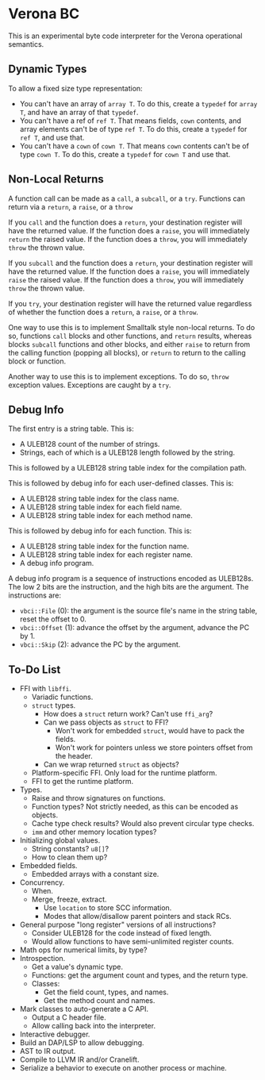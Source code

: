 # Verona BC

This is an experimental byte code interpreter for the Verona operational semantics.

## Dynamic Types

To allow a fixed size type representation:
* You can't have an array of `array T`. To do this, create a `typedef` for `array T`, and have an array of that `typedef`.
* You can't have a ref of `ref T`. That means fields, `cown` contents, and array elements can't be of type `ref T`. To do this, create a `typedef` for `ref T`, and use that.
* You can't have a `cown` of `cown T`. That means `cown` contents can't be of type `cown T`. To do this, create a `typedef` for `cown T` and use that.

## Non-Local Returns

A function call can be made as a `call`, a `subcall`, or a `try`. Functions can return via a `return`, a `raise`, or a `throw`

If you `call` and the function does a `return`, your destination register will have the returned value. If the function does a `raise`, you will immediately `return` the raised value. If the function does a `throw`, you will immediately `throw` the thrown value.

If you `subcall` and the function does a `return`, your destination register will have the returned value. If the function does a `raise`, you will immediately `raise` the raised value. If the function does a `throw`, you will immediately `throw` the thrown value.

If you `try`, your destination register will have the returned value regardless of whether the function does a `return`, a `raise`, or a `throw`.

One way to use this is to implement Smalltalk style non-local returns. To do so, functions `call` blocks and other functions, and `return` results, whereas blocks `subcall` functions and other blocks, and either `raise` to return from the calling function (popping all blocks), or `return` to return to the calling block or function.

Another way to use this is to implement exceptions. To do so, `throw` exception values. Exceptions are caught by a `try`.

## Debug Info

The first entry is a string table. This is:
* A ULEB128 count of the number of strings.
* Strings, each of which is a ULEB128 length followed by the string.

This is followed by a ULEB128 string table index for the compilation path.

This is followed by debug info for each user-defined classes. This is:
* A ULEB128 string table index for the class name.
* A ULEB128 string table index for each field name.
* A ULEB128 string table index for each method name.

This is followed by debug info for each function. This is:
* A ULEB128 string table index for the function name.
* A ULEB128 string table index for each register name.
* A debug info program.

A debug info program is a sequence of instructions encoded as ULEB128s. The low 2 bits are the instruction, and the high bits are the argument. The instructions are:
* `vbci::File` (0): the argument is the source file's name in the string table, reset the offset to 0.
* `vbci::Offset` (1): advance the offset by the argument, advance the PC by 1.
* `vbci::Skip` (2): advance the PC by the argument.

## To-Do List

* FFI with `libffi`.
  * Variadic functions.
  * `struct` types.
    * How does a `struct` return work? Can't use `ffi_arg`?
    * Can we pass objects as `struct` to FFI?
      * Won't work for embedded `struct`, would have to pack the fields.
      * Won't work for pointers unless we store pointers offset from the header.
    * Can we wrap returned `struct` as objects?
  * Platform-specific FFI. Only load for the runtime platform.
  * FFI to get the runtime platform.
* Types.
  * Raise and throw signatures on functions.
  * Function types? Not strictly needed, as this can be encoded as objects.
  * Cache type check results? Would also prevent circular type checks.
  * `imm` and other memory location types?
* Initializing global values.
  * String constants? `u8[]`?
  * How to clean them up?
* Embedded fields.
  * Embedded arrays with a constant size.
* Concurrency.
  * When.
  * Merge, freeze, extract.
    * Use `location` to store SCC information.
    * Modes that allow/disallow parent pointers and stack RCs.
* General purpose "long register" versions of all instructions?
  * Consider ULEB128 for the code instead of fixed length.
  * Would allow functions to have semi-unlimited register counts.
* Math ops for numerical limits, by type?
* Introspection.
  * Get a value's dynamic type.
  * Functions: get the argument count and types, and the return type.
  * Classes:
    * Get the field count, types, and names.
    * Get the method count and names.
* Mark classes to auto-generate a C API.
  * Output a C header file.
  * Allow calling back into the interpreter.
* Interactive debugger.
* Build an DAP/LSP to allow debugging.
* AST to IR output.
* Compile to LLVM IR and/or Cranelift.
* Serialize a behavior to execute on another process or machine.
